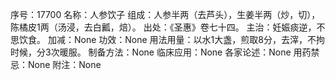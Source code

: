 序号：17700
名称：人参饮子
组成：人参半两（去芦头），生姜半两（炒，切），陈橘皮1两（汤浸，去白瓤，焙）。
出处：《圣惠》卷七十四。
主治：妊娠痰逆，不思饮食。
加减：None
功效：None
用法用量：以水1大盏，煎取8分，去滓，不拘时候，分3次暖服。
制备方法：None
临床应用：None
各家论述：None
用药禁忌：None
附注：None
